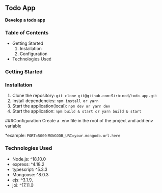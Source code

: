 ## Todo App

**Develop a todo app**

### Table of Contents

* Getting Started
   1. Installation
   2. Configuration
* Technologies Used


### Getting Started

### Installation

1. Clone the repository: `git clone git@github.com:Sirbinod/todo-app.git`
2. Install dependencies: `npm install or yarn`
3. Start the application(local): `npm dev or yarn dev`
4. Start the application: `npm build & start or yarn build & start`

###Configuration
Create a .env file in the root of the project and add env variable 

*example:
`PORT=5000`
`MONGODB_URI=your.mongodb.url.here`

### Technologies Used

* Node.js: ^18.10.0
* express: ^4.18.2
* typescript: ^5.3.3
* Mongoose: ^8.0.3
* ejs: ^3.1.9,
* joi: ^17.11.0

